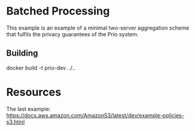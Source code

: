 # Batched Processing

This example is an example of a minimal two-server aggregation scheme that
fulfils the privacy guarantees of the Prio system.

## Building

docker build -t prio-dev ../..


# Resources

The last example:
https://docs.aws.amazon.com/AmazonS3/latest/dev/example-policies-s3.html
